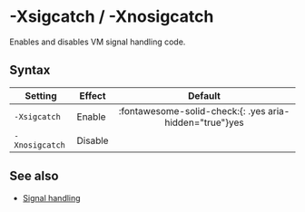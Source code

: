 <!--
* Copyright (c) 2017, 2021 IBM Corp. and others
*
* This program and the accompanying materials are made
* available under the terms of the Eclipse Public License 2.0
* which accompanies this distribution and is available at
* https://www.eclipse.org/legal/epl-2.0/ or the Apache
* License, Version 2.0 which accompanies this distribution and
* is available at https://www.apache.org/licenses/LICENSE-2.0.
*
* This Source Code may also be made available under the
* following Secondary Licenses when the conditions for such
* availability set forth in the Eclipse Public License, v. 2.0
* are satisfied: GNU General Public License, version 2 with
* the GNU Classpath Exception [1] and GNU General Public
* License, version 2 with the OpenJDK Assembly Exception [2].
*
* [1] https://www.gnu.org/software/classpath/license.html
* [2] http://openjdk.java.net/legal/assembly-exception.html
*
* SPDX-License-Identifier: EPL-2.0 OR Apache-2.0 OR GPL-2.0 WITH
* Classpath-exception-2.0 OR LicenseRef-GPL-2.0 WITH Assembly-exception
-->

# -Xsigcatch / -Xnosigcatch

Enables and disables VM signal handling code.

## Syntax

| Setting        | Effect  | Default                                                                            |
|----------------|---------|:----------------------------------------------------------------------------------:|
| `-Xsigcatch`   | Enable  | :fontawesome-solid-check:{: .yes aria-hidden="true"}<span class="sr-only">yes</span> |
| `-Xnosigcatch` | Disable |                                                                                    |

## See also

- [Signal handling](openj9_signals.md)

<!-- ==== END OF TOPIC ==== xsigcatch.md ==== -->
